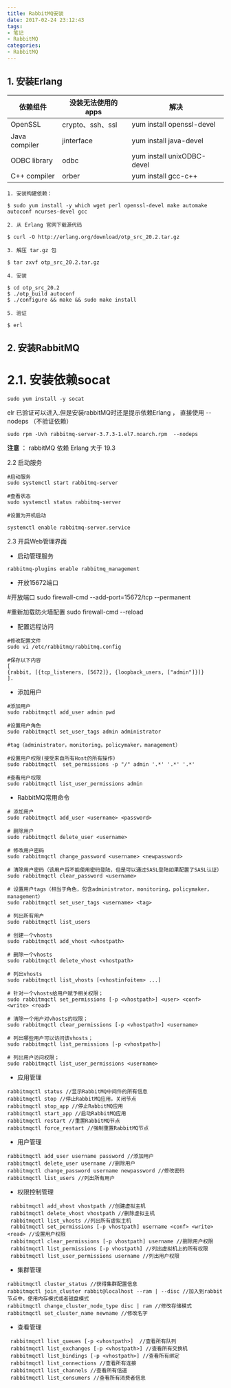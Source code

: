 ```yaml
---
title: RabbitMQ安装
date: 2017-02-24 23:12:43
tags: 
- 笔记
- RabbitMQ
categories: 
- RabbitMQ
---
```

## 1. 安装Erlang


依赖组件|没装无法使用的apps	|解决
---- | ---- |----
OpenSSL|crypto、ssh、ssl | yum install openssl-devel
Java compiler |	jinterface | yum install java-devel
ODBC library	| odbc |yum install unixODBC-devel
C++ compiler | orber | yum install gcc-c++
    1. 安装构建依赖：

```
$ sudo yum install -y which wget perl openssl-devel make automake autoconf ncurses-devel gcc
```

    2. 从 Erlang 官网下载源代码
```
$ curl -O http://erlang.org/download/otp_src_20.2.tar.gz
```

    3. 解压 tar.gz 包

```
$ tar zxvf otp_src_20.2.tar.gz
```
    4. 安装
```
$ cd otp_src_20.2
$ ./otp_build autoconf
$ ./configure && make && sudo make install
```

    5. 验证


```
$ erl
```


## 2. 安装RabbitMQ 

# 2.1. 安装依赖socat 

```
sudo yum install -y socat
```


elr 已验证可以进入.但是安装rabbitMQ时还是提示依赖Erlang ， 直接使用 --nodeps （不验证依赖）

```
sudo rpm -Uvh rabbitmq-server-3.7.3-1.el7.noarch.rpm  --nodeps
```
**注意** ： rabbitMQ 依赖 Erlang 大于 19.3


2.2 启动服务


```
#启动服务
sudo systemctl start rabbitmq-server

#查看状态
sudo systemctl status rabbitmq-server

#设置为开机启动

systemctl enable rabbitmq-server.service
```
2.3 开启Web管理界面

- 启动管理服务
```
rabbitmq-plugins enable rabbitmq_management
```
- 开放15672端口

#开放端口
sudo firewall-cmd --add-port=15672/tcp --permanent

#重新加载防火墙配置
sudo firewall-cmd --reload
- 配置远程访问

```
#修改配置文件
sudo vi /etc/rabbitmq/rabbitmq.config 

#保存以下内容
[
{rabbit, [{tcp_listeners, [5672]}, {loopback_users, ["admin"]}]}
].
```
- 添加用户

```
#添加用户
sudo rabbitmqctl add_user admin pwd

#设置用户角色
sudo rabbitmqctl set_user_tags admin administrator

#tag（administrator，monitoring，policymaker，management）

#设置用户权限(接受来自所有Host的所有操作)
sudo rabbitmqctl  set_permissions -p "/" admin '.*' '.*' '.*'  

#查看用户权限
sudo rabbitmqctl list_user_permissions admin
```



- RabbitMQ常用命令
```
# 添加用户
sudo rabbitmqctl add_user <username> <password>  

# 删除用户
sudo rabbitmqctl delete_user <username>  

# 修改用户密码
sudo rabbitmqctl change_password <username> <newpassword>  

# 清除用户密码（该用户将不能使用密码登陆，但是可以通过SASL登陆如果配置了SASL认证）
sudo rabbitmqctl clear_password <username> 

# 设置用户tags（相当于角色，包含administrator，monitoring，policymaker，management）
sudo rabbitmqctl set_user_tags <username> <tag>

# 列出所有用户
sudo rabbitmqctl list_users  

# 创建一个vhosts
sudo rabbitmqctl add_vhost <vhostpath>  

# 删除一个vhosts
sudo rabbitmqctl delete_vhost <vhostpath>  

# 列出vhosts
sudo rabbitmqctl list_vhosts [<vhostinfoitem> ...]  

# 针对一个vhosts给用户赋予相关权限；
sudo rabbitmqctl set_permissions [-p <vhostpath>] <user> <conf> <write> <read>  

# 清除一个用户对vhosts的权限；
sudo rabbitmqctl clear_permissions [-p <vhostpath>] <username>  

# 列出哪些用户可以访问该vhosts；
sudo rabbitmqctl list_permissions [-p <vhostpath>]   

# 列出用户访问权限；
sudo rabbitmqctl list_user_permissions <username>

```
- 应用管理
```
rabbitmqctl status //显示RabbitMQ中间件的所有信息
rabbitmqctl stop //停止RabbitMQ应用，关闭节点
rabbitmqctl stop_app //停止RabbitMQ应用
rabbitmqctl start_app //启动RabbitMQ应用
rabbitmqctl restart //重置RabbitMQ节点
rabbitmqctl force_restart //强制重置RabbitMQ节点
```
- 用户管理
```
rabbitmqctl add_user username password //添加用户
rabbitmqctl delete_user username //删除用户
rabbitmqctl change_password username newpassword //修改密码
rabbitmqctl list_users //列出所有用户
```
- 权限控制管理
```
 rabbitmqctl add_vhost vhostpath //创建虚拟主机
 rabbitmqctl delete_vhost vhostpath //删除虚拟主机
 rabbitmqctl list_vhosts //列出所有虚拟主机
 rabbitmqctl set_permissions [-p vhostpath] username <conf> <write> <read> //设置用户权限
 rabbitmqctl clear_permissions [-p vhostpath] username //删除用户权限
 rabbitmqctl list_permissions [-p vhostpath] //列出虚拟机上的所有权限
 rabbitmqctl list_user_permissions username //列出用户权限
 ```
- 集群管理
```
rabbitmqctl cluster_status //获得集群配置信息
rabbitmqctl join_cluster rabbit@localhost --ram | --disc //加入到rabbit节点中，使用内存模式或者磁盘模式
rabbitmqctl change_cluster_node_type disc | ram //修改存储模式
rabbitmqctl set_cluster_name newname //修改名字
```
- 查看管理
```
 rabbitmqctl list_queues [-p <vhostpath>]  //查看所有队列
 rabbitmqctl list_exchanges [-p <vhostpath>] //查看所有交换机
 rabbitmqctl list_bindings [-p <vhostpath>] //查看所有绑定
 rabbitmqctl list_connections //查看所有连接
 rabbitmqctl list_channels //查看所有信道
 rabbitmqctl list_consumers //查看所有消费者信息
```
